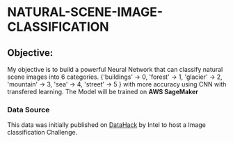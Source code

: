 # NATURAL-SCENE-IMAGE-CLASSIFICATION

## Objective:
My objective is to build a powerful Neural Network that can classify natural scene images into 6 categories. {'buildings' -> 0, 'forest' -> 1, 'glacier' -> 2, 'mountain' -> 3, 'sea' -> 4, 'street' -> 5 } with more accuracy using CNN with transfered learning. The Model will be trained on **AWS SageMaker**

### Data Source
This data was initially published on [DataHack](https://datahack.analyticsvidhya.com) by Intel to host a Image classification Challenge.

